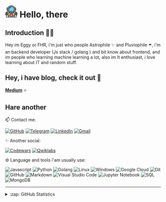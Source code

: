 # <img src="https://github.com/iameggi/iameggi/blob/main/src/astr.png" width="40px"> Hello, there



## Introduction 👋🏼
 Hey im Eggy or FHR, i'm just who people Astrophile ✨ and Pluviophile ☂️, i'm an backend developer (Js stack / golang ) and bit know about frontend, and im people who learning machine learning a lot, also im It enthusiast, i love learning about IT and random stuff.
 
## Hey, i have blog, check it out 🚀

 [**Medium**](https://medium.com/@fhr)  ⭐



## Hare another

📫 Contact me:

[![GitHub](https://img.shields.io/badge/--github?label=Github&logo=GitHub&style=social)](https://github.com/iameggi) 
[![Telegram](https://img.shields.io/badge/--telegram?label=Telegram&logo=Telegram&style=social)](https://t.me/eggyfhr) 
[![LinkedIn](https://img.shields.io/badge/--linkedin?label=LinkedIn&logo=LinkedIn&style=social)](https://www.linkedin.com/in/eggifhr)
[![Gmail](https://img.shields.io/badge/--linkedin?label=Gmail&logo=gmail&style=social)](mailto:work.eggifhr21@gmail.com)


✨ Another social:

[![Codewars](https://img.shields.io/badge/--dev?label=Codewars&logo=codewars&style=social)](https://www.codewars.com/users/iameggi)
[![Qwiklabs](https://img.shields.io/badge/--dev?label=Qwiklabs&logo=qwiklabs&style=social)](https://www.qwiklabs.com/public_profiles/435e2838-6ac1-402e-8e62-acc75ed280e2)


⚙ Language and tools i'am usually use:

![Javascript](https://img.shields.io/badge/-Javascript-333333?style=flat&logo=Javascript)
![Python](https://img.shields.io/badge/-Python-333333?style=flat&logo=python)
![Golang](https://img.shields.io/badge/-Golang-333333?style=flat&logo=Go)
![Linux](https://img.shields.io/badge/-Linux-333333?style=flat&logo=linux)
![Windows](https://img.shields.io/badge/-Windows-333333?style=flat&logo=windows)
![Google Cloud](https://img.shields.io/badge/-Google%20Cloud-333333?style=flat&logo=google-cloud)
![Git](https://img.shields.io/badge/-Git-333333?style=flat&logo=git)
![GitHub](https://img.shields.io/badge/-GitHub-333333?style=flat&logo=github)
![Markdown](https://img.shields.io/badge/-Markdown-333333?style=flat&logo=markdown)
![Visual Studio Code](https://img.shields.io/badge/-Visual%20Studio%20Code-333333?style=flat&logo=visual-studio-code&logoColor=007ACC)
![Jupyter Notebook](https://img.shields.io/badge/-Jupyter%20Notebook-333333?style=flat&logo=jupyter)
![SQL](https://img.shields.io/badge/-SQL-333333?style=flat&logo=mysql)
![MongoDB](https://img.shields.io/badge/-MongoDB-333333?style=flat&logo=Mongodb)

<hr>
<details close>
<summary>:zap: GitHub Statistics</summary>
  <img src="https://github-readme-stats.vercel.app/api?username=iameggi&show_icons=true&theme=nord" width="400px">
</details>

